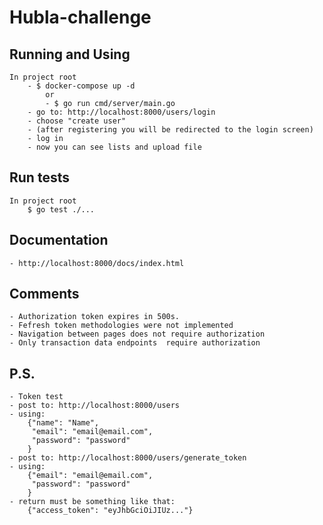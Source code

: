 # Hubla-challenge

## Running and Using
    In project root
        - $ docker-compose up -d 
            or 
            - $ go run cmd/server/main.go
        - go to: http://localhost:8000/users/login
        - choose "create user"
        - (after registering you will be redirected to the login screen)
        - log in
        - now you can see lists and upload file

## Run tests
    In project root
        $ go test ./...

## Documentation
    - http://localhost:8000/docs/index.html

## Comments
    - Authorization token expires in 500s.
    - Fefresh token methodologies were not implemented
    - Navigation between pages does not require authorization
    - Only transaction data endpoints  require authorization

## P.S.
    - Token test 
    - post to: http://localhost:8000/users
    - using: 
        {"name": "Name",
         "email": "email@email.com",
         "password": "password"
        }
    - post to: http://localhost:8000/users/generate_token
    - using:
        {"email": "email@email.com",
         "password": "password"
        }
    - return must be something like that:
        {"access_token": "eyJhbGciOiJIUz..."}